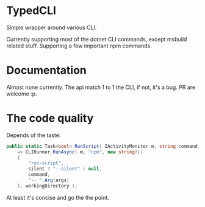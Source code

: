 # TypedCLI
Simple wrapper around various CLI.

Currently supporting most of the dotnet CLI commands, except msbuild related stuff.
Supporting a few important npm commands.

# Documentation
Almost none currently. The api match 1 to 1 the CLI, if not, it's a bug.
PR are welcome :p.

# The code quality
Depends of the taste:  
```csharp
public static Task<bool> RunScript( IActivityMonitor m, string command, string? args = null, string workingDirectory = "", bool silent = false )
    => CLIRunner.RunAsync( m, "npm", new string?[]
    {
        "run-script",
        silent ? "--silent" : null,
        command,
        "-- ".Arg(args)
    }, workingDirectory );
```
At least it's concise and go the the point. 

